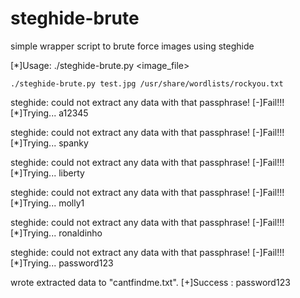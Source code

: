 # steghide-brute
simple wrapper script to brute force images using steghide

[*]Usage: ./steghide-brute.py <image_file> <wordlist>
    
    ./steghide-brute.py test.jpg /usr/share/wordlists/rockyou.txt

steghide: could not extract any data with that passphrase!
[-]Fail!!!
[*]Trying... a12345

steghide: could not extract any data with that passphrase!
[-]Fail!!!
[*]Trying... spanky

steghide: could not extract any data with that passphrase!
[-]Fail!!!
[*]Trying... liberty

steghide: could not extract any data with that passphrase!
[-]Fail!!!
[*]Trying... molly1

steghide: could not extract any data with that passphrase!
[-]Fail!!!
[*]Trying... ronaldinho

steghide: could not extract any data with that passphrase!
[-]Fail!!!
[*]Trying... password123

wrote extracted data to "cantfindme.txt".
[+]Success : password123

